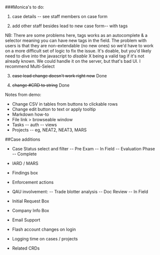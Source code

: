 ###Monica's to do:

1. case details -- see staff members on case form

2. add other staff besides lead to new case form-- with tags

NB: There are some problems here, tags works as an autocomplete & a selector meaning you can have
new tags in the field. The problem with users is that they are non-extendable (no new ones)
so we'd have to work on a more difficult set of logic to fix the issue. It's doable, but you'd
likely need to dive into the javascript to *disable* X being a valid tag if it's not already known.
We could handle it on the server, but that's bad UI. I recommend Multi-Select

3. ~~case lead change doesn't work right now~~ Done

4. ~~change #CRD to string~~ Done


Notes from demo:

* Change CSV in tables from buttons to clickable rows
* Change edit button to text or apply tooltip
* Markdown how-to
* File link > browseable window
* Tasks
  -- auth
  -- views
* Projects 
  -- eg, NEAT2, NEAT3, MARS

##Case additions
* Case Status select and filter
  -- Pre Exam
  -- In Field
  -- Evaluation Phase
  -- Complete
* IARD / MARS
* Findings box
* Enforcement actions
* QAU involvement:
  -- Trade blotter analysis
  -- Doc Review
  -- In Field
* Initial Request Box
* Company Info Box

* Email Support
* Flash account changes on login
* Logging time on cases / projects
* Related CRDs
